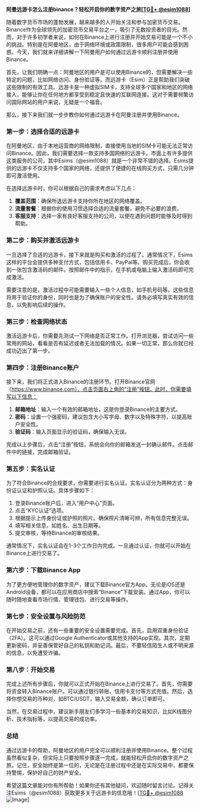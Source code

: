 **阿曼远游卡怎么注册binance？轻松开启你的数字资产之旅[[TG💪+ @esim1088](https://t.me/s/esim1088)]**

随着数字货币市场的蓬勃发展，越来越多的人开始关注和参与加密货币交易。Binance作为全球领先的加密货币交易平台之一，吸引了无数投资者的目光。然而，对于许多初学者来说，如何在Binance上进行注册并开始交易可能是一个不小的挑战。特别是在阿曼地区，由于网络环境或政策限制，很多用户可能会感到困惑。今天，我们就来详细讲解一下阿曼用户如何通过远游卡顺利注册并使用Binance。

首先，让我们明确一点：阿曼地区的用户是可以使用Binance的，但需要解决一些特定的问题，比如网络访问、身份验证等。而远游卡（Esim）正是帮助我们突破这些限制的有效工具。远游卡是一种虚拟SIM卡，支持全球多个国家和地区的网络接入，能够让你在任何地方都享受到稳定且快速的互联网连接。这对于需要频繁访问国际网站的用户来说，无疑是一个福音。

那么，接下来我们就一步步教你如何通过远游卡在阿曼注册并使用Binance。

### **第一步：选择合适的远游卡**
在阿曼地区，由于本地运营商的网络限制，直接使用当地的SIM卡可能无法正常访问Binance。因此，我们需要选择一款支持多国网络的远游卡。市面上有许多提供这类服务的公司，其中Esims（@esim1088）就是一个非常不错的选择。Esims提供的远游卡不仅支持多个国家的网络，还提供了便捷的在线购买方式，只需几分钟即可激活使用。

在选择远游卡时，你可以根据自己的需求考虑以下几点：
1. **覆盖范围**：确保所选远游卡支持你所在地区的网络覆盖。
2. **流量套餐**：根据你的使用习惯选择合适的流量套餐，避免不必要的浪费。
3. **客服支持**：选择一家有良好客服支持的公司，以便在遇到问题时能够及时得到帮助。

### **第二步：购买并激活远游卡**
一旦选择了合适的远游卡，接下来就是购买和激活的过程了。通常情况下，Esims这样的平台会提供多种支付方式，包括信用卡、PayPal等。购买完成后，你会收到一张包含激活码的邮件。按照邮件中的指示，在手机或电脑上输入激活码即可完成激活。

需要注意的是，激活过程中可能需要输入一些个人信息，如手机号码等。这些信息将用于验证你的身份，同时也是为了确保账户的安全性。请务必填写真实有效的信息，以免影响后续的操作。

### **第三步：检查网络状态**
激活远游卡后，你需要先测试一下网络是否正常工作。打开浏览器，尝试访问一些常用的网站，看看是否有延迟或者无法加载的情况。如果一切正常，那么你就已经成功迈出了第一步。

### **第四步：注册Binance账户**
接下来，我们将正式进入Binance的注册环节。打开Binance官网（https://www.binance.com），点击页面右上角的“注册”按钮。此时，你需要填写以下信息：
1. **邮箱地址**：输入一个有效的邮箱地址，这是你登录Binance的主要方式。
2. **密码**：设置一个强密码，建议包含大小写字母、数字以及特殊字符，以提高账户安全性。
3. **验证码**：输入页面显示的验证码，确保输入无误。

完成以上步骤后，点击“注册”按钮，系统会向你的邮箱发送一封确认邮件。点击邮件中的链接，完成邮箱验证。

### **第五步：实名认证**
为了符合Binance的合规要求，你需要进行实名认证。实名认证分为两种方式：身份证认证和护照认证。具体步骤如下：

1. 登录Binance账户后，进入“用户中心”页面。
2. 点击“KYC认证”选项。
3. 根据提示上传身份证或护照的照片。确保照片清晰可辨，所有信息完整无误。
4. 填写相关信息，如姓名、出生日期等。
5. 提交审核，等待Binance的审核结果。

通常情况下，实名认证会在1-3个工作日内完成。一旦通过认证，你就可以开始在Binance上进行交易了。

### **第六步：下载Binance App**
为了更方便地管理你的数字资产，建议下载Binance官方App。无论是iOS还是Android设备，都可以在应用商店中搜索“Binance”下载安装。通过App，你可以随时随地查看市场行情、管理钱包、进行交易等操作。

### **第七步：安全设置与风险防范**
在开始交易之前，还有一些重要的安全设置需要完成。首先，启用双重身份验证（2FA）。这可以通过Google Authenticator或其他支持的App实现。其次，定期更新密码，并妥善保管好自己的私钥和助记词。最后，不要轻信陌生人或不明来源的信息，以免遭受诈骗。

### **第八步：开始交易**
完成上述所有步骤后，你就可以正式开始在Binance上进行交易了。首先，你需要将资金转入Binance账户。可以通过银行转账、信用卡支付等方式充值。然后，选择你想交易的币种对，如BTC/USDT，输入交易金额，确认订单即可。

当然，在交易过程中，建议新手朋友们多学习一些基本的交易知识，比如K线图分析、技术指标等，以提高交易的成功率。

### **总结**
通过远游卡的帮助，阿曼地区的用户完全可以顺利注册并使用Binance。整个过程虽然看似复杂，但实际上只要按照步骤逐一完成，就能轻松开启你的数字资产之旅。记住，安全始终是第一位的，无论是在注册过程中还是在实际交易中，都要保持警惕，保护好自己的财产安全。

希望这篇文章能对你有所帮助！如果你还有其他疑问，欢迎随时留言讨论。记得关注Esims（@esim1088）获取更多关于远游卡的信息哦！[[TG💪+ @esim1088](https://t.me/s/esim1088) ![Image](https://i.postimg.cc/4NQfJmqS/Snipaste-2025-05-13-00-14-12.png)]